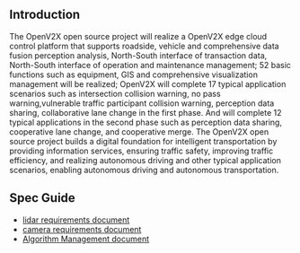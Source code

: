 ## Introduction

The OpenV2X open source project will realize a OpenV2X edge cloud control platform that supports
roadside, vehicle and comprehensive data fusion perception analysis, North-South interface of
transaction data, North-South interface of operation and maintenance management; 52 basic functions
such as equipment, GIS and comprehensive visualization management will be realized; OpenV2X will
complete 17 typical application scenarios such as intersection collision warning, no pass
warning,vulnerable traffic participant collision warning, perception data sharing, collaborative
lane change in the first phase. And will complete 12 typical applications in the second phase such
as perception data sharing, cooperative lane change, and cooperative merge. The OpenV2X open source
project builds a digital foundation for intelligent transportation by providing information
services, ensuring traffic safety, improving traffic efficiency, and realizing autonomous driving
and other typical application scenarios, enabling autonomous driving and autonomous transportation.

## Spec Guide

- [lidar requirements document](/spec/lidar.md)
- [camera requirements document](https://github.com/open-v2x/docs/issues/101)
- [Algorithm Management document](/spec/Algorithm_Management.md)
